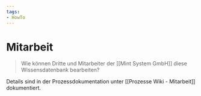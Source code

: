 ```yaml
---
tags:
- HowTo
---
```

# Mitarbeit

> Wie können Dritte und Mitarbeiter der [[Mint System GmbH]] diese Wissensdatenbank bearbeiten?

Details sind in der Prozessdokumentation unter [[Prozesse Wiki - Mitarbeit]] dokumentiert.